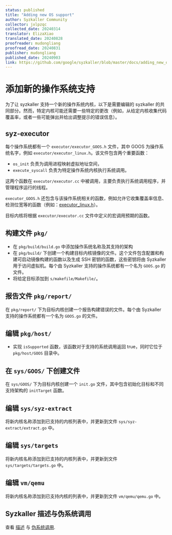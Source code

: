 ```yaml
---
status: published
title: "Adding new OS support"
author: Syzkaller Community
collector: jxlpzqc
collected_date: 20240314
translator: ElizaXiao
translated_date: 20240828
proofreader: mudongliang
proofread_date: 20240831
publisher: mudongliang
published_date: 20240903
link: https://github.com/google/syzkaller/blob/master/docs/adding_new_os_support.md
---
```


# 添加新的操作系统支持

为了让 syzkaller 支持一个新的操作系统内核，以下是需要编辑的 syzkaller 的共同部分。然而，特定内核可能还需要一些特定的更改（例如，从给定内核收集代码覆盖率，或者一些可能弹出并给出调整提示的错误信息）。

## syz-executor

每个操作系统都有一个 `executor/executor_GOOS.h` 文件，其中 GOOS 为操作系统名字，例如 `executor/executor_linux.h`。该文件包含两个重要函数：

- `os_init` 负责为调用进程映射虚拟地址空间，
- `execute_syscall` 负责为特定操作系统内核执行系统调用。

这两个函数在 `executor/executor.cc` 中被调用，主要负责执行系统调用程序，并管理程序运行的线程。

`executor_GOOS.h` 还包含与该操作系统相关的函数，例如允许它收集覆盖率信息、检测位宽等的函数（例如：[executor_linux.h](https://github.com/google/syzkaller/blob/master/executor/executor_linux.h)）。

目标内核将根据 `executor/executor.cc` 文件中定义的宏调用预期的函数。

## 构建文件 `pkg/`

- 在 `pkg/build/build.go` 中添加操作系统名称及其支持的架构
- 在 `pkg/build/` 下创建一个构建目标内核镜像的文件。这个文件包含配置和构建可启动镜像构建的函数以及生成 SSH 密钥的函数，这些密钥将由 Syzkaller 用于访问虚拟机。每个由 Syzkaller 支持的操作系统都有一个名为 `GOOS.go` 的文件。
- 将给定目标添加到 `s/makefile/Makefile/`。

## 报告文件 `pkg/report/`

在 `pkg/report/` 下为目标内核创建一个报告构建错误的文件。每个由 Syzkaller 支持的操作系统都有一个名为 `GOOS.go` 的文件。

## 编辑 `pkg/host/`

- 实现 `isSupported` 函数，该函数对于支持的系统调用返回 true，同时它位于 `pkg/host/GOOS` 目录中。

## 在 `sys/GOOS/` 下创建文件

在 `sys/GOOS/` 下为目标内核创建一个 `init.go` 文件，其中包含初始化目标和不同支持架构的 `initTarget` 函数。

## 编辑 `sys/syz-extract`

将新内核名称添加到已支持的内核列表中，并更新到文件 `sys/syz-extract/extract.go` 中。

## 编辑 `sys/targets`

将新内核名称添加到已支持的内核列表中，并更新到文件 `sys/targets/targets.go` 中。

## 编辑 `vm/qemu`

将新内核名称添加到已支持内核的列表中，并更新到文件 `vm/qemu/qemu.go` 中。

## Syzkaller 描述与伪系统调用

查看 [描述](syscall_descriptions.md) 与 [伪系统调用](pseudo_syscalls.md).
